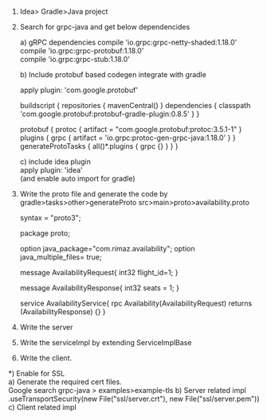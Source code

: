 1. Idea> Gradle>Java project

2. Search for grpc-java and get below dependencides

   a) gRPC dependencies
       compile 'io.grpc:grpc-netty-shaded:1.18.0'  
       compile 'io.grpc:grpc-protobuf:1.18.0'  
       compile 'io.grpc:grpc-stub:1.18.0'  
       
   b) Include protobuf based codegen integrate with gradle  
   
   apply plugin: 'com.google.protobuf'
   
   buildscript {
     repositories {
       mavenCentral()
     }
     dependencies {
       classpath 'com.google.protobuf:protobuf-gradle-plugin:0.8.5'
     }
   }
   
   protobuf {
     protoc {
       artifact = "com.google.protobuf:protoc:3.5.1-1"
     }
     plugins {
       grpc {
         artifact = 'io.grpc:protoc-gen-grpc-java:1.18.0'
       }
     }
     generateProtoTasks {
       all()*.plugins {
         grpc {}
       }
     }
   }  
   
   c) include idea plugin  
   apply plugin: 'idea'  
   (and enable auto import for gradle)
   
3.  Write the proto file and generate the code by gradle>tasks>other>generateProto
     src>main>proto>availability.proto 
     
     syntax = "proto3";
     
     package proto;
     
     option java_package="com.rimaz.availability";
     option java_multiple_files= true;
     
     message AvailabilityRequest{
         int32 flight_id=1;
     }
     
     message AvailabilityResponse{
         int32 seats = 1;
     }
     
     service AvailabilityService{
         rpc Availability(AvailabilityRequest) returns (AvailabilityResponse) {}
     }
 
 4.  Write the server
 
 5. Write the serviceImpl by extending ServiceImplBase
 
 6. Write the client.
 
 *) Enable for SSL  
    a) Generate the required cert files.  
       Google search grpc-java > examples>example-tls
    b) Server related impl  
        .useTransportSecurity(new File("ssl/server.crt"), new File("ssl/server.pem"))
    c) Client related impl  
       